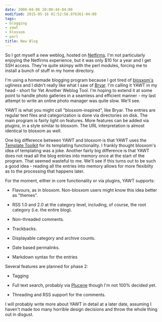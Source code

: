 ```yaml
---
date: 2008-04-06 20:00:44-04:00
modified: 2015-05-16 01:52:58.976361-04:00
tags:
- blogging
- yawt
- blosxom
- perl
title: New Blog
---
```


So I got myself a new weblog, hosted on [Netfirms][1].  I'm not particularly
enjoying the Netfirms experience, but it was only $10 for a year and I get
SSH access.  They're quite skimpy with the perl modules, forcing me to
install a bunch of stuff in my home directory.

I'm using a homemade blogging program because I got tired of [blosxom's][2]
ugliness and I didn't really like what I saw of [Bryar][3].  I'm calling it
YAWT in my head - short for Yet Another Weblog Tool.  I'm hoping to extend
it at some point to handle photo galleries in a seamless and efficient
manner - my last attempt to write an online photo manager was quite
slow. We'll see.

YAWT is what you might call "blosxom-inspired", like Bryar. The
entries are regular text files and categorization is done via
directories on disk. The main program is fairly light on
features. More features can be added via plugins, in a style similar
to blosxom. The URL interpretation is almost identical to blosxom as
well.

One big difference between YAWT and blosxom is that YAWT uses the [Template
Toolkit][4] for its templating functionality.  I frankly thought blosxom's
idea of templating was a joke.  Another fairly big difference is that YAWT
does not read all the blog entries into memory once at the start of the
program.  That seemed wasteful to me. We'll see if this turns out to be such
a good idea - reading all the entries into memory allows for more flexibilty
as to the processing that happens later.

For the moment, either in core functionality or via plugins, YAWT
supports:

* Flavours, as in blosxom.  Non-blosxom users might know this idea
  better as "themes".

* RSS 1.0 and 2.0 at the category level, including, of course, the root
  category (i.e. the entire blog).

* Non-threaded comments.

* Trackbacks.

* Displayable category and archive counts.

* Date based permalinks.

* Markdown syntax for the entries


Several features are planned for phase 2:

* Tagging

* Full text search, probably via
  [Plucene](http://search.cpan.org/dist/Plucene/) though I'm not 100%
  decided yet.

* Threading and RSS support for the comments.

I will probably write more about YAWT in detail at a later date,
assuming I haven't made too many horrible design decisions and throw
the whole thing out in disgust.

[1]: http://www.netfirms.ca/
[2]: http://blosxom.sourceforge.net/
[3]: http://search.cpan.org/~dcantrell/Bryar/lib/Bryar.pm
[4]: http://template-toolkit.org/
